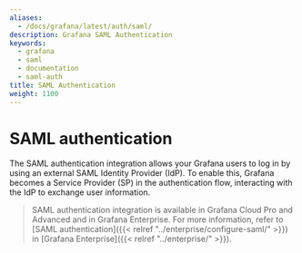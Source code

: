 ```yaml
---
aliases:
  - /docs/grafana/latest/auth/saml/
description: Grafana SAML Authentication
keywords:
  - grafana
  - saml
  - documentation
  - saml-auth
title: SAML Authentication
weight: 1100
---
```


# SAML authentication

The SAML authentication integration allows your Grafana users to log in by using an external SAML Identity Provider (IdP). To enable this, Grafana becomes a Service Provider (SP) in the authentication flow, interacting with the IdP to exchange user information.

> SAML authentication integration is available in Grafana Cloud Pro and Advanced and in Grafana Enterprise. For more information, refer to [SAML authentication]({{< relref "../enterprise/configure-saml/" >}}) in [Grafana Enterprise]({{< relref "../enterprise/" >}}).
